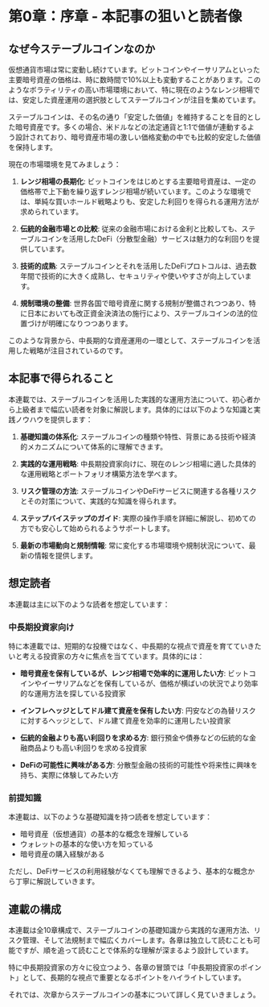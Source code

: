 # 第0章：序章 - 本記事の狙いと読者像

## なぜ今ステーブルコインなのか

仮想通貨市場は常に変動し続けています。ビットコインやイーサリアムといった主要暗号資産の価格は、時に数時間で10%以上も変動することがあります。このようなボラティリティの高い市場環境において、特に現在のようなレンジ相場では、安定した資産運用の選択肢としてステーブルコインが注目を集めています。

ステーブルコインは、その名の通り「安定した価値」を維持することを目的とした暗号資産です。多くの場合、米ドルなどの法定通貨と1:1で価値が連動するよう設計されており、暗号資産市場の激しい価格変動の中でも比較的安定した価値を保持します。

現在の市場環境を見てみましょう：

1. **レンジ相場の長期化**: ビットコインをはじめとする主要暗号資産は、一定の価格帯で上下動を繰り返すレンジ相場が続いています。このような環境では、単純な買いホールド戦略よりも、安定した利回りを得られる運用方法が求められています。

2. **伝統的金融市場との比較**: 従来の金融市場における金利と比較しても、ステーブルコインを活用したDeFi（分散型金融）サービスは魅力的な利回りを提供しています。

3. **技術的成熟**: ステーブルコインとそれを活用したDeFiプロトコルは、過去数年間で技術的に大きく成熟し、セキュリティや使いやすさが向上しています。

4. **規制環境の整備**: 世界各国で暗号資産に関する規制が整備されつつあり、特に日本においても改正資金決済法の施行により、ステーブルコインの法的位置づけが明確になりつつあります。

このような背景から、中長期的な資産運用の一環として、ステーブルコインを活用した戦略が注目されているのです。

## 本記事で得られること

本連載では、ステーブルコインを活用した実践的な運用方法について、初心者から上級者まで幅広い読者を対象に解説します。具体的には以下のような知識と実践ノウハウを提供します：

1. **基礎知識の体系化**: ステーブルコインの種類や特性、背景にある技術や経済的メカニズムについて体系的に理解できます。

2. **実践的な運用戦略**: 中長期投資家向けに、現在のレンジ相場に適した具体的な運用戦略とポートフォリオ構築方法を学べます。

3. **リスク管理の方法**: ステーブルコインやDeFiサービスに関連する各種リスクとその対策について、実践的な知識を得られます。

4. **ステップバイステップのガイド**: 実際の操作手順を詳細に解説し、初めての方でも安心して始められるようサポートします。

5. **最新の市場動向と規制情報**: 常に変化する市場環境や規制状況について、最新の情報を提供します。

## 想定読者

本連載は主に以下のような読者を想定しています：

### 中長期投資家向け

特に本連載では、短期的な投機ではなく、中長期的な視点で資産を育てていきたいと考える投資家の方々に焦点を当てています。具体的には：

- **暗号資産を保有しているが、レンジ相場で効率的に運用したい方**: ビットコインやイーサリアムなどを保有しているが、価格が横ばいの状況でより効率的な運用方法を探している投資家

- **インフレヘッジとしてドル建て資産を保有したい方**: 円安などの為替リスクに対するヘッジとして、ドル建て資産を効率的に運用したい投資家

- **伝統的金融よりも高い利回りを求める方**: 銀行預金や債券などの伝統的な金融商品よりも高い利回りを求める投資家

- **DeFiの可能性に興味がある方**: 分散型金融の技術的可能性や将来性に興味を持ち、実際に体験してみたい方

### 前提知識

本連載は、以下のような基礎知識を持つ読者を想定しています：

- 暗号資産（仮想通貨）の基本的な概念を理解している
- ウォレットの基本的な使い方を知っている
- 暗号資産の購入経験がある

ただし、DeFiサービスの利用経験がなくても理解できるよう、基本的な概念から丁寧に解説していきます。

## 連載の構成

本連載は全10章構成で、ステーブルコインの基礎知識から実践的な運用方法、リスク管理、そして法規制まで幅広くカバーします。各章は独立して読むことも可能ですが、順を追って読むことで体系的な理解が深まるよう設計しています。

特に中長期投資家の方々に役立つよう、各章の冒頭では「中長期投資家のポイント」として、長期的な視点で重要となるポイントをハイライトしています。

それでは、次章からステーブルコインの基本について詳しく見ていきましょう。
